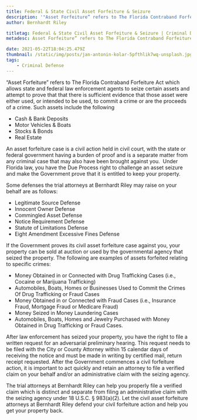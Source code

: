 ```yaml
---
title: Federal & State Civil Asset Forfeiture & Seizure
description: '"Asset Forfeiture” refers to The Florida Contraband Forfeiture Act which allows state and federal law enforcement agents to seize certain assets...'
author: Bernhardt Riley

titletag: Federal & State Civil Asset Forfeiture & Seizure | Criminal Defense | Bernhardt Riley
metadesc: Asset Forfeiture” refers to The Florida Contraband Forfeiture Act which allows state and federal law enforcement agents to seize certain assets...

date: 2021-05-22T18:04:25.479Z
thumbnail: /static/img/posts/jan-antonin-kolar-5pfthlik7wq-unsplash.jpg
tags:
    - Criminal Defense
---
```


“Asset Forfeiture” refers to The Florida Contraband Forfeiture Act which allows state and federal law enforcement agents to seize certain assets and attempt to prove that that there is sufficient
evidence that those asset were either used, or intended to be used, to commit a crime or are the proceeds of a crime. Such assets include the following

-   Cash & Bank Deposits
-   Motor Vehicles & Boats
-   Stocks & Bonds
-   Real Estate

An asset forfeiture case is a civil action held in civil court, with the state or federal government having a burden of proof and is a separate matter from any criminal case that may also have been
brought against you.  Under Florida law, you have the Due Process right to challenge an asset seizure and make the Government prove that it is entitled to keep your property.

Some defenses the trial attorneys at Bernhardt Riley may raise on your behalf are as follows:

-   Legitimate Source Defense
-   Innocent Owner Defense
-   Commingled Asset Defense
-   Notice Requirement Defense
-   Statute of Limitations Defense
-   Eight Amendment Excessive Fines Defense

If the Government proves its civil asset forfeiture case against you, your property can be sold at auction or used by the governmental agency that seized the property. The following are examples of
assets forfeited relating to specific crimes:

-   Money Obtained in or Connected with Drug Trafficking Cases (i.e., Cocaine or Marijuana Trafficking)
-   Automobiles, Boats, Homes or Businesses Used to Commit the Crimes Of Drug Trafficking or Fraud Cases
-   Money Obtained in or Connected with Fraud Cases (i.e., Insurance Fraud, Mortgage Fraud or Medicare Fraud)
-   Money Seized in Money Laundering Cases
-   Automobiles, Boats, Homes and Jewelry Purchased with Money Obtained in Drug Trafficking or Fraud Cases.

After law enforcement has seized your property, you have the right to file a written request for an adversarial preliminary hearing. This request needs to be filed with the City or County Attorney
within 15 calendar days of receiving the notice and must be made in writing by certified mail, return receipt requested. After the Government commences a civil forfeiture action, it is important to
act quickly and retain an attorney to file a verified claim on your behalf and/or an administrative claim with the seizing agency.

The trial attorneys at Bernhardt Riley can help you properly file a verified claim which is distinct and separate from filing an administrative claim with the seizing agency under 18 U.S.C. §
983(a)(2). Let the civil asset forfeiture attorneys at Bernhardt Riley defend your civil forfeiture action and help you get your property back.
